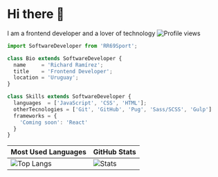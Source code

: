 # Hi there 👋

I am a frontend developer and a lover of technology ![Profile views](https://komarev.com/ghpvc/?username=rr69sport&color=green)

```js
import SoftwareDeveloper from 'RR69Sport';

class Bio extends SoftwareDeveloper {
  name     = 'Richard Ramírez';
  title    = 'Frontend Developer';
  location = 'Uruguay';
}

class Skills extends SoftwareDeveloper {
  languages  = ['JavaScript', 'CSS', 'HTML'];
  otherTecnologies = ['Git', 'GitHub', 'Pug', 'Sass/SCSS', 'Gulp']
  frameworks = {
    'Coming soon': 'React'
  }
}
```

| Most Used Languages | GitHub Stats |
| ------------------- | ------------ |
| ![Top Langs](https://github-readme-stats.vercel.app/api/top-langs/?username=RR69Sport&show_icons=true&hide_title=true&hide_border=true) | ![Stats](https://github-readme-stats.vercel.app/api/?username=RR69Sport&show_icons=true&hide_title=true&hide_border=true) |
